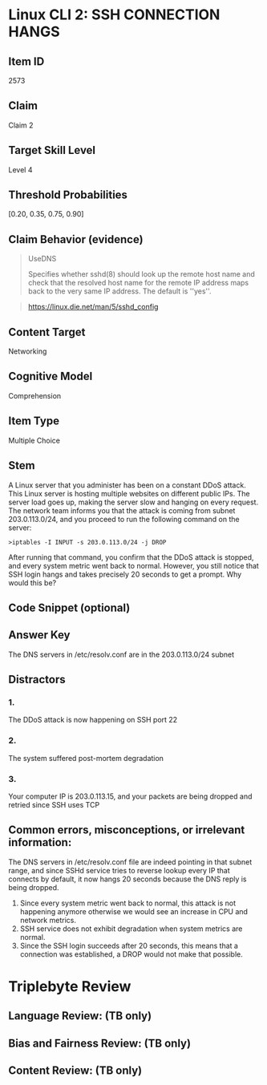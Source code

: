 # Linux CLI 2: SSH CONNECTION HANGS

## Item ID
2573

## Claim
Claim 2

## Target Skill Level
Level 4

## Threshold Probabilities
[0.20, 0.35, 0.75, 0.90]

## Claim Behavior (evidence)
>UseDNS
>
>Specifies whether sshd(8) should look up the remote host name and check that the resolved host name for the remote IP address maps back to the very same IP address. The default is ''yes''.

>https://linux.die.net/man/5/sshd_config

## Content Target
Networking

## Cognitive Model
Comprehension

## Item Type
Multiple Choice

## Stem
A Linux server that you administer has been on a constant DDoS attack. This Linux server is hosting multiple websites on different public IPs. The server load goes up, making the server slow and hanging on every request. The network team informs you that the attack is coming from subnet 203.0.113.0/24, and you proceed to run the following command on the server:

```
>iptables -I INPUT -s 203.0.113.0/24 -j DROP
```

After running that command, you confirm that the DDoS attack is stopped, and every system metric went back to normal. However, you still notice that SSH login hangs and takes precisely 20 seconds to get a prompt. Why would this be?

## Code Snippet (optional)

## Answer Key
The DNS servers in /etc/resolv.conf are in the 203.0.113.0/24 subnet

## Distractors
### 1.
The DDoS attack is now happening on SSH port 22

### 2.
The system suffered post-mortem degradation

### 3.
Your computer IP is 203.0.113.15, and your packets are being dropped and retried since SSH uses TCP

## Common errors, misconceptions, or irrelevant information:
The DNS servers in /etc/resolv.conf file are indeed pointing in that subnet range, and since SSHd service tries to reverse lookup every IP that connects by default, it now hangs 20 seconds because the DNS reply is being dropped.
1. Since every system metric went back to normal, this attack is not happening anymore otherwise we would see an increase in CPU and network metrics.
2. SSH service does not exhibit degradation when system metrics are normal.
3. Since the SSH login succeeds after 20 seconds, this means that a connection was established, a DROP would not make that possible.

# Triplebyte Review

## Language Review: (TB only)

## Bias and Fairness Review: (TB only)

## Content Review: (TB only)
